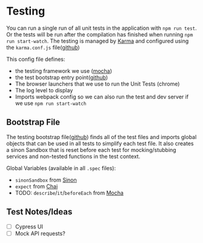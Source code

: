 # Testing
You can run a single run of all unit tests in the application with `npm run test`. Or the tests will be run
after the compilation has finished when running `npm run start-watch`. The testing is managed by
[Karma](https://karma-runner.github.io/latest/index.html) and configured using the `karma.conf.js` file([github](https://github.com/devlinjunker/template.webpack.fend/blob/master/karma.conf.js))

This config file defines:
 - the testing framework we use ([mocha](https://mochajs.org/))
 - the test bootstrap entry point([github](https://github.com/devlinjunker/template.webpack.fend/blob/master/test/test.bootstrap.js))
 - The browser launchers that we use to run the Unit Tests (chrome)
 - The log level to display
 - Imports webpack config so we can also run the test and dev server if we use `npm run start-watch`


## Bootstrap File
The testing bootstrap file([github](https://github.com/devlinjunker/template.webpack.fend/blob/master/test/test.bootstrag.js))
finds all of the test files and imports global objects that can be used in all tests to simplify each test file.
It also creates a sinon Sandbox that is reset before each test for mocking/stubbing services and non-tested
functions in the test context.

Global Variables (available in all `.spec` files):
 - `sinonSandbox` from [Sinon](https://sinonjs.org/)
 - `expect` from [Chai](https://www.chaijs.com/)
 - TODO: `describe`/`it`/`beforeEach` from [Mocha](https://mochajs.org/)


## Test Notes/Ideas
 - [ ] Cypress UI
 - [ ] Mock API requests?
